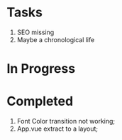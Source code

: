 # Tasks

1. SEO missing
2. Maybe a chronological life

# In Progress

# Completed

1. Font Color transition not working;
2. App.vue extract to a layout;
